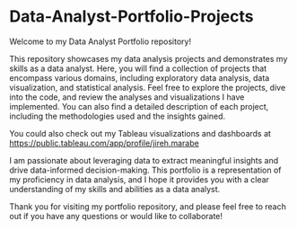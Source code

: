 # Data-Analyst-Portfolio-Projects

Welcome to my Data Analyst Portfolio repository! 

This repository showcases my data analysis projects and demonstrates my skills as a data analyst. Here, you will find a collection of projects that encompass various domains, including exploratory data analysis, data visualization, and statistical analysis. Feel free to explore the projects, dive into the code, and review the analyses and visualizations I have implemented. You can also find a detailed description of each project, including the methodologies used and the insights gained.

You could also check out my Tableau visualizations and dashboards at https://public.tableau.com/app/profile/jireh.marabe 

I am passionate about leveraging data to extract meaningful insights and drive data-informed decision-making. This portfolio is a representation of my proficiency in data analysis, and I hope it provides you with a clear understanding of my skills and abilities as a data analyst.

Thank you for visiting my portfolio repository, and please feel free to reach out if you have any questions or would like to collaborate!


